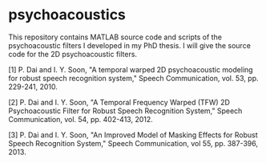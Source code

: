 psychoacoustics
===============

This repository contains MATLAB source code and scripts of the psychoacoustic filters I developed in my PhD thesis. I will give the source code for the 2D psychoacoustic filters.

[1] P. Dai and I. Y. Soon, "A temporal warped 2D psychoacoustic modeling for robust speech recognition system," Speech Communication, vol. 53, pp. 229-241, 2010.

[2] P. Dai and I. Y. Soon, "A Temporal Frequency Warped (TFW) 2D Psychoacoustic Filter for Robust Speech Recognition System," Speech Communication, vol. 54, pp. 402-413, 2012.

[3] P. Dai and I. Y. Soon, "An Improved Model of Masking Effects for Robust Speech Recognition System," Speech Communication, vol 55, pp. 387-396, 2013.
